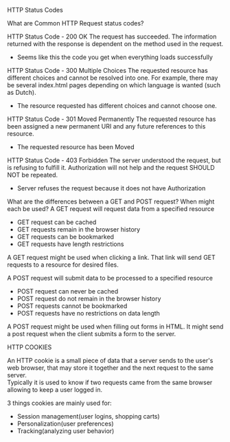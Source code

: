 HTTP Status Codes

What are Common HTTP Request status codes?

HTTP Status Code - 200 OK
The request has succeeded. The information returned with the response is dependent on the method used in the request.
  - Seems like this the code you get when everything loads successfully

HTTP Status Code - 300 Multiple Choices
The requested resource has different choices and cannot be resolved into one. For example, there may be several index.html pages depending on which language is wanted (such as Dutch).
  - The resource requested has different choices and cannot choose one.

HTTP Status Code - 301 Moved Permanently
The requested resource has been assigned a new permanent URI and any future references to this resource.
  - The requested resource has been Moved

HTTP Status Code - 403 Forbidden
The server understood the request, but is refusing to fulfill it. Authorization will not help and the request SHOULD NOT be repeated.
  - Server refuses the request because it does not have Authorization

What are the differences between a GET and POST request? When might each be used?
A GET request will request data from a specified resource
  - GET request can be cached
  - GET requests remain in the browser history
  - GET requests can be bookmarked
  - GET requests have length restrictions

  A GET request might be used when clicking a link. That link will send GET requests to a resource for desired files.

A POST request will submit data to be processed to a specified resource
  - POST request can never be cached
  - POST request do not remain in the browser history
  - POST requests cannot be bookmarked
  - POST requests have no restrictions on data length

  A POST request might be used when filling out forms in HTML. It might send a post request when the client submits a form to the server.

HTTP COOKIES

An HTTP cookie is a small piece of data that a server sends to the user's web browser, that may store it together and the next request to the same server.  
Typically it is used to know if two requests came from the same browser allowing to keep a user logged in.

3 things cookies are mainly used for:
  - Session management(user logins, shopping carts)
  - Personalization(user preferences)
  - Tracking(analyzing user behavior)
